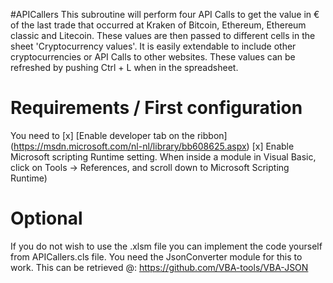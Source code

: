 #APICallers
This subroutine will perform four API Calls to get the value in € of the last trade that occurred at Kraken of Bitcoin, Ethereum, Ethereum classic and Litecoin. These values are then passed to different cells in the sheet 'Cryptocurrency values'. It is easily extendable to include other cryptocurrencies or API Calls to other websites. These values can be refreshed by pushing Ctrl + L when in the spreadsheet.

# Requirements / First configuration
You need to
[x] [Enable developer tab on the ribbon] (https://msdn.microsoft.com/nl-nl/library/bb608625.aspx)
[x] Enable Microsoft scripting Runtime setting. When inside a module in Visual Basic, click on Tools -> References, and scroll down to Microsoft Scripting Runtime)

# Optional
If you do not wish to use the .xlsm file you can implement the code yourself from APICallers.cls file.
You need the JsonConverter module for this to work. This can be retrieved @: https://github.com/VBA-tools/VBA-JSON


